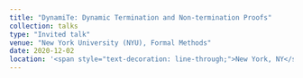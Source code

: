 ```yaml
---
title: "DynamiTe: Dynamic Termination and Non-termination Proofs"
collection: talks
type: "Invited talk"
venue: "New York University (NYU), Formal Methods"
date: 2020-12-02
location: '<span style="text-decoration: line-through;">New York, NY</span> Online'
---
```


